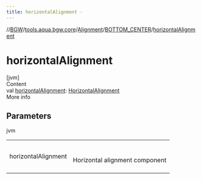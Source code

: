 ```yaml
---
title: horizontalAlignment -
---
```

//[BGW](../../../../index.md)/[tools.aqua.bgw.core](../../index.md)/[Alignment](../index.md)/[BOTTOM_CENTER](index.md)/[horizontalAlignment](horizontal-alignment.md)



# horizontalAlignment  
[jvm]  
Content  
val [horizontalAlignment](horizontal-alignment.md): [HorizontalAlignment](../../-horizontal-alignment/index.md)  
More info  


## Parameters  
  
jvm  
  
| | |
|---|---|
| <a name="tools.aqua.bgw.core/Alignment.BOTTOM_CENTER/horizontalAlignment/#/PointingToDeclaration/"></a>horizontalAlignment| <a name="tools.aqua.bgw.core/Alignment.BOTTOM_CENTER/horizontalAlignment/#/PointingToDeclaration/"></a><br><br>Horizontal alignment component<br><br>|
  
  



